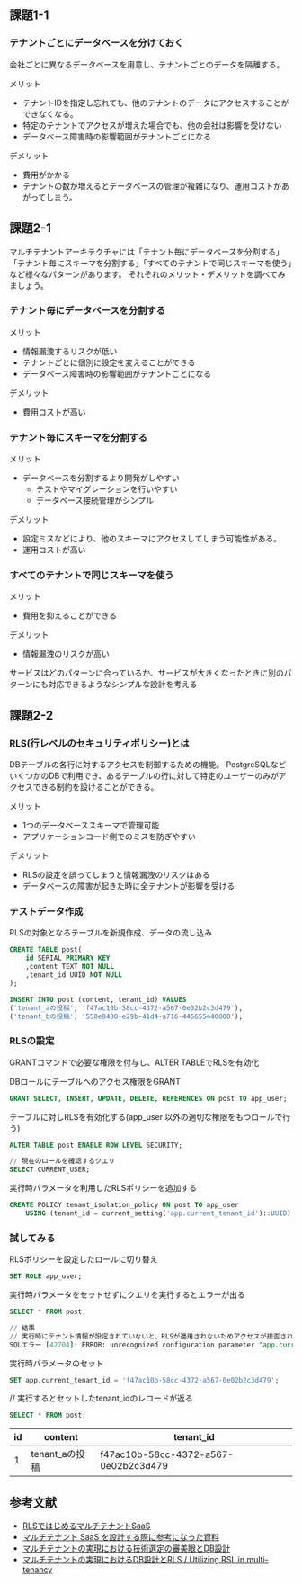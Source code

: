 ## 課題1-1

### テナントごとにデータベースを分けておく

会社ごとに異なるデータベースを用意し、テナントごとのデータを隔離する。

メリット

- テナントIDを指定し忘れても、他のテナントのデータにアクセスすることができなくなる。
- 特定のテナントでアクセスが増えた場合でも、他の会社は影響を受けない
- データベース障害時の影響範囲がテナントごとになる

デメリット

- 費用がかかる
- テナントの数が増えるとデータベースの管理が複雑になり、運用コストがあがってしまう。


## 課題2-1

マルチテナントアーキテクチャには「テナント毎にデータベースを分割する」「テナント毎にスキーマを分割する」「すべてのテナントで同じスキーマを使う」など様々なパターンがあります。
それぞれのメリット・デメリットを調べてみましょう。

### テナント毎にデータベースを分割する

メリット

- 情報漏洩するリスクが低い
- テナントごとに個別に設定を変えることができる
- データベース障害時の影響範囲がテナントごとになる

デメリット

- 費用コストが高い

### テナント毎にスキーマを分割する

メリット

- データベースを分割するより開発がしやすい
    - テストやマイグレーションを行いやすい
    - データベース接続管理がシンプル

デメリット

- 設定ミスなどにより、他のスキーマにアクセスしてしまう可能性がある。
- 運用コストが高い

### すべてのテナントで同じスキーマを使う

メリット

- 費用を抑えることができる

デメリット

- 情報漏洩のリスクが高い

サービスはどのパターンに合っているか、サービスが大きくなったときに別のパターンにも対応できるようなシンプルな設計を考える


## 課題2-2

### RLS(行レベルのセキュリティポリシー)とは

DBテーブルの各行に対するアクセスを制御するための機能。
PostgreSQLなどいくつかのDBで利用でき、あるテーブルの行に対して特定のユーザーのみがアクセスできる制約を設けることができる。

メリット

- 1つのデータベーススキーマで管理可能
- アプリケーションコード側でのミスを防ぎやすい

デメリット

- RLSの設定を誤ってしまうと情報漏洩のリスクはある
- データベースの障害が起きた時に全テナントが影響を受ける

### テストデータ作成
RLSの対象となるテーブルを新規作成、データの流し込み
```sql
CREATE TABLE post(
    id SERIAL PRIMARY KEY
    ,content TEXT NOT NULL
    ,tenant_id UUID NOT NULL
);

INSERT INTO post (content, tenant_id) VALUES
('tenant_aの投稿', 'f47ac10b-58cc-4372-a567-0e02b2c3d479'),
('tenant_bの投稿', '550e8400-e29b-41d4-a716-446655440000');
```

### RLSの設定
GRANTコマンドで必要な権限を付与し、ALTER TABLEでRLSを有効化

DBロールにテーブルへのアクセス権限をGRANT
```sql
GRANT SELECT, INSERT, UPDATE, DELETE, REFERENCES ON post TO app_user;
```

テーブルに対しRLSを有効化する(app_user 以外の適切な権限をもつロールで行う)
```sql
ALTER TABLE post ENABLE ROW LEVEL SECURITY;

// 現在のロールを確認するクエリ
SELECT CURRENT_USER;
```

実行時パラメータを利用したRLSポリシーを追加する
```sql
CREATE POLICY tenant_isolation_policy ON post TO app_user
    USING (tenant_id = current_setting('app.current_tenant_id')::UUID);
```

### 試してみる

RLSポリシーを設定したロールに切り替え
```sql
SET ROLE app_user;
```

実行時パラメータをセットせずにクエリを実行するとエラーが出る
```sql
SELECT * FROM post;

// 結果
// 実行時にテナント情報が設定されていないと、RLSが適用されないためアクセスが拒否される
SQLエラー [42704]: ERROR: unrecognized configuration parameter "app.current_tenant_id"
```

実行時パラメータのセット
```sql
SET app.current_tenant_id = 'f47ac10b-58cc-4372-a567-0e02b2c3d479';
```

// 実行するとセットしたtenant_idのレコードが返る
```sql
SELECT * FROM post;
```
id | content |              tenant_id
|--------------|-----------|------------------------|
 1 | tenant_aの投稿 | f47ac10b-58cc-4372-a567-0e02b2c3d479


## 参考文献
- [RLSではじめるマルチテナントSaaS](https://zenn.dev/nstock/articles/multi-tenant-saas-using-rls)
- [マルチテナント SaaS を設計する際に参考になった資料](https://qiita.com/nassy20/items/99ff3d7ac0fb00989aef)
- [マルチテナントの実現における技術選定の審美眼とDB設計](https://youtu.be/PXy6I-AeI-I?si=kCiyhxkwKZtIMSPo)
- [マルチテナントの実現におけるDB設計とRLS / Utilizing RSL in multi-tenancy](https://speakerdeck.com/soudai/utilizing-rsl-in-multi-tenancy)
